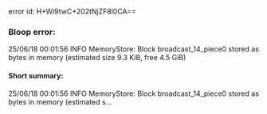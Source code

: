error id: H+Wi9twC+202tNjZF8l0CA==
### Bloop error:

25/06/18 00:01:56 INFO MemoryStore: Block broadcast_14_piece0 stored as bytes in memory (estimated size 9.3 KiB, free 4.5 GiB)
#### Short summary: 

25/06/18 00:01:56 INFO MemoryStore: Block broadcast_14_piece0 stored as bytes in memory (estimated s...